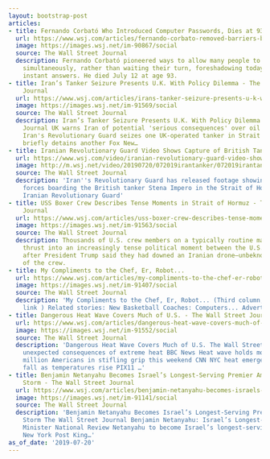 ```yaml
---
layout: bootstrap-post
articles:
- title: Fernando Corbató Who Introduced Computer Passwords, Dies at 93
  url: https://www.wsj.com/articles/fernando-corbato-removed-barriers-between-people-and-computers-11563544801
  image: https://images.wsj.net/im-90867/social
  source: The Wall Street Journal
  description: Fernando Corbató pioneered ways to allow many people to use a computer
    simultaneously, rather than waiting their turn, foreshadowing today’s world of
    instant answers. He died July 12 at age 93.
- title: Iran’s Tanker Seizure Presents U.K. With Policy Dilemma - The Wall Street
    Journal
  url: https://www.wsj.com/articles/irans-tanker-seizure-presents-u-k-with-policy-dilemma-11563645768
  image: https://images.wsj.net/im-91569/social
  source: The Wall Street Journal
  description: Iran’s Tanker Seizure Presents U.K. With Policy Dilemma The Wall Street
    Journal UK warns Iran of potential 'serious consequences' over oil tanker CNN
    Iran's Revolutionary Guard seizes one UK-operated tanker in Strait of Hormuz,
    briefly detains another Fox New…
- title: Iranian Revolutionary Guard Video Shows Capture of British Tanker
  url: https://www.wsj.com/video/iranian-revolutionary-guard-video-shows-capture-of-british-tanker/6CEEC80D-0CFF-4FB7-A73F-23A6656A4D30.html
  image: http://m.wsj.net/video/20190720/072019irantanker/072019irantanker_1280x720.jpg
  source: The Wall Street Journal
  description: 'Iran''s Revolutionary Guard has released footage showing some of its
    forces boarding the British tanker Stena Impero in the Strait of Hormuz. Photo:
    Iranian Revolutionary Guard'
- title: USS Boxer Crew Describes Tense Moments in Strait of Hormuz - The Wall Street
    Journal
  url: https://www.wsj.com/articles/uss-boxer-crew-describes-tense-moments-in-strait-of-hormuz-11563637632
  image: https://images.wsj.net/im-91563/social
  source: The Wall Street Journal
  description: Thousands of U.S. crew members on a typically routine maneuver were
    thrust into an increasingly tense political moment between the U.S. and Iran,
    after President Trump said they had downed an Iranian drone—unbeknownst to many
    of the crew.
- title: My Compliments to the Chef, Er, Robot...
  url: https://www.wsj.com/articles/my-compliments-to-the-chef-er-robot-11563631200
  image: https://images.wsj.net/im-91407/social
  source: The Wall Street Journal
  description: 'My Compliments to the Chef, Er, Robot... (Third column, 20th story,
    link ) Related stories: New Basketball Coaches: Computers... Advertise here'
- title: Dangerous Heat Wave Covers Much of U.S. - The Wall Street Journal
  url: https://www.wsj.com/articles/dangerous-heat-wave-covers-much-of-u-s-11563629725
  image: https://images.wsj.net/im-91552/social
  source: The Wall Street Journal
  description: 'Dangerous Heat Wave Covers Much of U.S. The Wall Street Journal Some
    unexpected consequences of extreme heat BBC News Heat wave holds more than 150
    million Americans in stifling grip this weekend CNN NYC heat emergency: Events
    fall as temperatures rise PIX11 …'
- title: Benjamin Netanyahu Becomes Israel’s Longest-Serving Premier Amid Political
    Storm - The Wall Street Journal
  url: https://www.wsj.com/articles/benjamin-netanyahu-becomes-israels-longest-serving-premier-amid-political-storm-11563618600
  image: https://images.wsj.net/im-91141/social
  source: The Wall Street Journal
  description: 'Benjamin Netanyahu Becomes Israel’s Longest-Serving Premier Amid Political
    Storm The Wall Street Journal Benjamin Netanyahu: Israel’s Longest-Serving Prime
    Minister National Review Netanyahu to become Israel’s longest-serving prime minister
    New York Post King…'
as_of_date: '2019-07-20'
---
```


